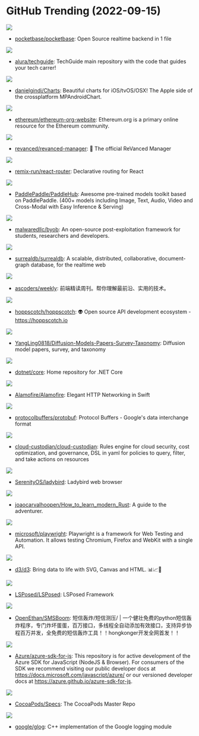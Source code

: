 # GitHub Trending (2022-09-15)

![](https://img.shields.io/badge/Go-New%20884-green?style=flat-square&logo=appveyor)
- [pocketbase/pocketbase](https://github.com/pocketbase/pocketbase): Open Source realtime backend in 1 file

![](https://img.shields.io/badge/TypeScript-New%20170-green?style=flat-square&logo=appveyor)
- [alura/techguide](https://github.com/alura/techguide): TechGuide main repository with the code that guides your tech carrer!

![](https://img.shields.io/badge/Swift-New%2061-green?style=flat-square&logo=appveyor)
- [danielgindi/Charts](https://github.com/danielgindi/Charts): Beautiful charts for iOS/tvOS/OSX! The Apple side of the crossplatform MPAndroidChart.

![](https://img.shields.io/badge/Markdown-New%2011-green?style=flat-square&logo=appveyor)
- [ethereum/ethereum-org-website](https://github.com/ethereum/ethereum-org-website): Ethereum.org is a primary online resource for the Ethereum community.

![](https://img.shields.io/badge/Dart-New%20199-green?style=flat-square&logo=appveyor)
- [revanced/revanced-manager](https://github.com/revanced/revanced-manager): 💊 The official ReVanced Manager

![](https://img.shields.io/badge/TypeScript-New%2022-green?style=flat-square&logo=appveyor)
- [remix-run/react-router](https://github.com/remix-run/react-router): Declarative routing for React

![](https://img.shields.io/badge/Python-New%20270-green?style=flat-square&logo=appveyor)
- [PaddlePaddle/PaddleHub](https://github.com/PaddlePaddle/PaddleHub): Awesome pre-trained models toolkit based on PaddlePaddle. (400+ models including Image, Text, Audio, Video and Cross-Modal with Easy Inference & Serving)

![](https://img.shields.io/badge/Python-New%2049-green?style=flat-square&logo=appveyor)
- [malwaredllc/byob](https://github.com/malwaredllc/byob): An open-source post-exploitation framework for students, researchers and developers.

![](https://img.shields.io/badge/Rust-New%20455-green?style=flat-square&logo=appveyor)
- [surrealdb/surrealdb](https://github.com/surrealdb/surrealdb): A scalable, distributed, collaborative, document-graph database, for the realtime web

![](https://img.shields.io/badge/JavaScript-New%2038-green?style=flat-square&logo=appveyor)
- [ascoders/weekly](https://github.com/ascoders/weekly): 前端精读周刊。帮你理解最前沿、实用的技术。

![](https://img.shields.io/badge/Vue-New%2040-green?style=flat-square&logo=appveyor)
- [hoppscotch/hoppscotch](https://github.com/hoppscotch/hoppscotch): 👽 Open source API development ecosystem - https://hoppscotch.io

![](https://img.shields.io/badge/none-New%2051-green?style=flat-square&logo=appveyor)
- [YangLing0818/Diffusion-Models-Papers-Survey-Taxonomy](https://github.com/YangLing0818/Diffusion-Models-Papers-Survey-Taxonomy): Diffusion model papers, survey, and taxonomy

![](https://img.shields.io/badge/PowerShell-New%2034-green?style=flat-square&logo=appveyor)
- [dotnet/core](https://github.com/dotnet/core): Home repository for .NET Core

![](https://img.shields.io/badge/Swift-New%2017-green?style=flat-square&logo=appveyor)
- [Alamofire/Alamofire](https://github.com/Alamofire/Alamofire): Elegant HTTP Networking in Swift

![](https://img.shields.io/badge/C%2B%2B-New%2023-green?style=flat-square&logo=appveyor)
- [protocolbuffers/protobuf](https://github.com/protocolbuffers/protobuf): Protocol Buffers - Google's data interchange format

![](https://img.shields.io/badge/Python-New%2011-green?style=flat-square&logo=appveyor)
- [cloud-custodian/cloud-custodian](https://github.com/cloud-custodian/cloud-custodian): Rules engine for cloud security, cost optimization, and governance, DSL in yaml for policies to query, filter, and take actions on resources

![](https://img.shields.io/badge/C%2B%2B-New%20128-green?style=flat-square&logo=appveyor)
- [SerenityOS/ladybird](https://github.com/SerenityOS/ladybird): Ladybird web browser

![](https://img.shields.io/badge/none-New%20191-green?style=flat-square&logo=appveyor)
- [joaocarvalhoopen/How_to_learn_modern_Rust](https://github.com/joaocarvalhoopen/How_to_learn_modern_Rust): A guide to the adventurer.

![](https://img.shields.io/badge/TypeScript-New%20131-green?style=flat-square&logo=appveyor)
- [microsoft/playwright](https://github.com/microsoft/playwright): Playwright is a framework for Web Testing and Automation. It allows testing Chromium, Firefox and WebKit with a single API.

![](https://img.shields.io/badge/JavaScript-New%2017-green?style=flat-square&logo=appveyor)
- [d3/d3](https://github.com/d3/d3): Bring data to life with SVG, Canvas and HTML. 📊📈🎉

![](https://img.shields.io/badge/Java-New%2022-green?style=flat-square&logo=appveyor)
- [LSPosed/LSPosed](https://github.com/LSPosed/LSPosed): LSPosed Framework

![](https://img.shields.io/badge/Python-New%2031-green?style=flat-square&logo=appveyor)
- [OpenEthan/SMSBoom](https://github.com/OpenEthan/SMSBoom): 短信轰炸/短信测压/ | 一个健壮免费的python短信轰炸程序，专门炸坏蛋蛋，百万接口，多线程全自动添加有效接口，支持异步协程百万并发，全免费的短信轰炸工具！！hongkonger开发全网首发！！

![](https://img.shields.io/badge/TypeScript-New%203-green?style=flat-square&logo=appveyor)
- [Azure/azure-sdk-for-js](https://github.com/Azure/azure-sdk-for-js): This repository is for active development of the Azure SDK for JavaScript (NodeJS & Browser). For consumers of the SDK we recommend visiting our public developer docs at https://docs.microsoft.com/javascript/azure/ or our versioned developer docs at https://azure.github.io/azure-sdk-for-js.

![](https://img.shields.io/badge/none-New%201-green?style=flat-square&logo=appveyor)
- [CocoaPods/Specs](https://github.com/CocoaPods/Specs): The CocoaPods Master Repo

![](https://img.shields.io/badge/C%2B%2B-New%208-green?style=flat-square&logo=appveyor)
- [google/glog](https://github.com/google/glog): C++ implementation of the Google logging module

